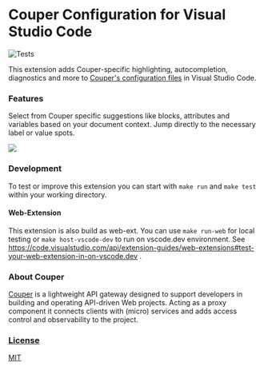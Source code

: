 # Couper Configuration for Visual Studio Code

![Tests](https://github.com/coupergateway/couper-vscode/actions/workflows/test.yaml/badge.svg)

This extension adds Couper-specific highlighting, autocompletion, diagnostics and more to [Couper's configuration files](https://docs.couper.io/configuration/configuration-file) in Visual Studio Code.

### Features

Select from Couper specific suggestions like blocks, attributes and variables based on your document context.
Jump directly to the necessary label or value spots.

![](images/example.gif)

### Development

To test or improve this extension you can start with `make run` and `make test` within your working directory.

#### Web-Extension

This extension is also build as web-ext. You can use `make run-web` for local testing or `make host-vscode-dev` to run
on vscode.dev environment. See https://code.visualstudio.com/api/extension-guides/web-extensions#test-your-web-extension-in-on-vscode.dev .

### About Couper

[Couper](https://github.com/coupergateway/couper) is a lightweight API gateway designed to support developers in building and operating API-driven Web projects. Acting as a proxy component it connects clients with (micro) services and adds access control and observability to the project.

### [License](LICENSE)

[MIT](LICENSE)

